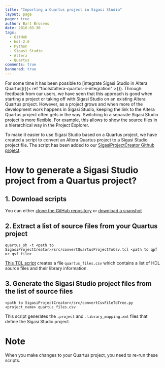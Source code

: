 ```yaml
---
title: "Importing a Quartus project in Sigasi Studio"
layout: page
pager: true
author: Bart Brosens
date: 2018-03-30
tags:
  - GitHub
  - hdt-2.0
  - Python
  - Sigasi Studio
  - Altera
  - Quartus
comments: true
bannerad: true
---
```


For some time it has been possible to [integrate Sigasi Studio in Altera Quartus]({{< ref "tools#altera-quartus-ii-integration" >}}).
Through feedback from our users, we have seen that this approach is good when starting a project or taking off with Sigasi Studio on an existing Altera Quartus project.
However, as a project grows and when more of the development work happens in Sigasi Studio, keeping the link to the Altera Quartus project often gets in the way.
Switching to a separate Sigasi Studio project is more flexible. For example, this allows to show the source files in a hierarchical way in the Project Explorer.

To make it easier to use Sigasi Studio based on a Quartus project, we have created a script to convert an Altera Quartus project to a Sigasi Studio project file.
The script has been added to our [SigasiProjectCreator Github project](https://github.com/sigasi/SigasiProjectCreator).

# How to generate a Sigasi Studio project from a Quartus project?

## 1. Download scripts

You can either [clone the GitHub repository](https://github.com/sigasi/SigasiProjectCreator) or [download a snapshot](https://github.com/sigasi/SigasiProjectCreator/archive/master.zip)

## 2. Extract a list of source files from your Quartus project

```
quartus_sh -t <path to SigasiProjectCreator>/src/convertQuartusProjectToCsv.tcl <path to qpf or qsf file>
```

[This TCL script](https://github.com/sigasi/SigasiProjectCreator/blob/master/src/SigasiProjectCreator/convertQuartusProjectToCsv.tcl) creates a file `quartus_files.csv` which contains a list of HDL source files and their library information.

## 3. Generate the Sigasi Studio project files from the list of source files

```
<path to SigasiProjectCreator>/src/convertCsvFileToTree.py <project_name> quartus_files.csv
```

This script generates the `.project` and `.library_mapping.xml` files that define the Sigasi Studio project.

# Note

When you make changes to your Quartus project, you need to re-run these scripts.

